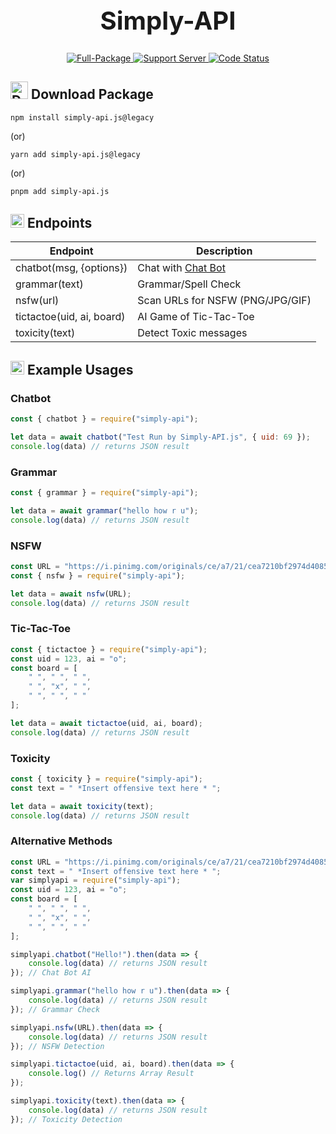 <h1 style="font-size:2.5rem;" align="center">Simply-API</h1>

<div align="center">
  <a href="https://nodejs.org/en/download/">
    <img src="https://img.shields.io/badge/Node.js-%20>=16-green.svg?style=for-the-badge&logo=Node.js" alt="Full-Package">
  </a>
  <a href="https://discord.gg/3JzDV9T5Fn">
    <img src="https://img.shields.io/discord/867999056172052551.svg?label=Support&logo=Discord&colorB=7289da&style=for-the-badge" alt="Support Server">
  </a>
  <a href="https://github.com/abadima/simply-api">
    <img src="https://img.shields.io/github/actions/workflow/status/Abadima/simply-api/codeql-analysis.yml?branch=main&style=for-the-badge" alt="Code Status">
  </a>
</div>

## <img alt="Download" width="28px" src="https://cdn.onlinewebfonts.com/svg/img_250767.png" /> Download Package
```
npm install simply-api.js@legacy
```
(or)
```
yarn add simply-api.js@legacy
```
(or)
```
pnpm add simply-api.js
```


## <img alt="Download" width="22px" src="https://icon-library.com/images/book-icon/book-icon-28.jpg" /> Endpoints

|Endpoint| Description |
|--|--|
| chatbot(msg, {options}) | Chat with [Chat Bot](https://simplyapi.js.org/docs/chatbot) |
| grammar(text) | Grammar/Spell Check |
| nsfw(url) | Scan URLs for NSFW (PNG/JPG/GIF) |
| tictactoe(uid, ai, board) | AI Game of Tic-Tac-Toe |
| toxicity(text) | Detect Toxic messages |


## <img alt="Download" width="22px" src="http://cdn.onlinewebfonts.com/svg/img_28937.png" /> Example Usages

### Chatbot
```js
const { chatbot } = require("simply-api");

let data = await chatbot("Test Run by Simply-API.js", { uid: 69 });
console.log(data) // returns JSON result
```
### Grammar
```js
const { grammar } = require("simply-api");

let data = await grammar("hello how r u");
console.log(data) // returns JSON result
```
### NSFW
```js
const URL = "https://i.pinimg.com/originals/ce/a7/21/cea7210bf2974d4085d09b53f782ea74.jpg";
const { nsfw } = require("simply-api");

let data = await nsfw(URL);
console.log(data) // returns JSON result
```

### Tic-Tac-Toe
```js
const { tictactoe } = require("simply-api");
const uid = 123, ai = "o";
const board = [
	" ", " ", " ",
	" ", "x", " ",
	" ", " ", " "
];

let data = await tictactoe(uid, ai, board);
console.log(data) // returns JSON result
```

### Toxicity
```js
const { toxicity } = require("simply-api");
const text = " *Insert offensive text here * ";

let data = await toxicity(text);
console.log(data) // returns JSON result
```

### Alternative Methods
```js
const URL = "https://i.pinimg.com/originals/ce/a7/21/cea7210bf2974d4085d09b53f782ea74.jpg";
const text = " *Insert offensive text here * ";
var simplyapi = require("simply-api");
const uid = 123, ai = "o";
const board = [
    " ", " ", " ",
    " ", "x", " ",
    " ", " ", " "
];

simplyapi.chatbot("Hello!").then(data => {
    console.log(data) // returns JSON result
}); // Chat Bot AI

simplyapi.grammar("hello how r u").then(data => {
    console.log(data) // returns JSON result
}); // Grammar Check

simplyapi.nsfw(URL).then(data => {
    console.log(data) // returns JSON result
}); // NSFW Detection

simplyapi.tictactoe(uid, ai, board).then(data => {
    console.log() // Returns Array Result
});

simplyapi.toxicity(text).then(data => {
    console.log(data) // returns JSON result
}); // Toxicity Detection
```